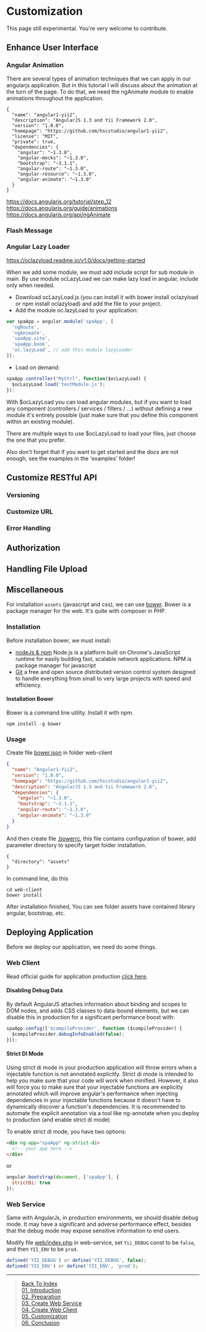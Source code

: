 # Customization

This page still experimental. You're very welcome to contribute.

## Enhance User Interface

### Angular Animation
There are several types of animation techniques that we can apply in our angularjs application. But in this tutorial I will discuss about the animation at the turn of the page. To do that, we need the ngAnimate module to enable animations throughout the application.

```
{
  "name": "angular1-yii2",
  "description": "AngularJS 1.3 and Yii Framework 2.0",
  "version": "1.0.0",
  "homepage": "https://github.com/hscstudio/angular1-yii2",
  "license": "MIT",
  "private": true,
  "dependencies": {
    "angular": "~1.3.0",
    "angular-mocks": "~1.3.0",
    "bootstrap": "~3.1.1",
    "angular-route": "~1.3.0",
    "angular-resource": "~1.3.0",
    "angular-animate": "~1.3.0"
  }
}
```
https://docs.angularjs.org/tutorial/step_12<br>
https://docs.angularjs.org/guide/animations<br>
https://docs.angularjs.org/api/ngAnimate<br>

### Flash Message

### Angular Lazy Loader
https://oclazyload.readme.io/v1.0/docs/getting-started

When we add some module, we must add include script for sub module in main. By use module ocLazyLoad we can make lazy load in angular, include only when needed.

- Download ocLazyLoad.js (you can install it with bower install oclazyload or npm install oclazyload) and add the file to your project.
- Add the module oc.lazyLoad to your application:
```js
var spaApp = angular.module('spaApp', [
  'ngRoute',
  'ngAnimate',
  'spaApp.site',
  'spaApp.book',
  'oc.lazyLoad', // add this module lazyLoader
]);
```
- Load on demand:
```js
spaApp.controller("MyCtrl", function($ocLazyLoad) {
  $ocLazyLoad.load('testModule.js');
});
```
With $ocLazyLoad you can load angular modules, but if you want to load any component (controllers / services / filters / ...) without defining a new module it's entirely possible (just make sure that you define this component within an existing module).

There are multiple ways to use $ocLazyLoad to load your files, just choose the one that you prefer.

Also don't forget that if you want to get started and the docs are not enough, see the examples in the 'examples' folder!

## Customize RESTful API

### Versioning

### Customize URL

### Error Handling

## Authorization

## Handling File Upload

## Miscellaneous
For installation `assets` (javascript and css), we can use [bower](http://bower.io). Bower is a package manager for the web. It's quite with composer in PHP.

### Installation
Before installation bower, we must install:
- [nodeJs & npm](http://nodejs.org) 
Node.js is a platform built on Chrome's JavaScript runtime for easily building fast, scalable network applications. NPM is package manager for javascript 
- [Git](http://git-scm.com/)
a free and open source distributed version control system designed to handle everything from small to very large projects with speed and efficiency.

#### Installation Bower
Bower is a command line utility. Install it with npm.
```
npm install -g bower
```

### Usage
Create file [bower.json](../web-client/bower.json) in folder web-client
```json
{
  "name": "Angular1-Yii2",
  "version": "1.0.0",
  "homepage": "https://github.com/hscstudio/angular1-yii2",
  "description": "AngularJS 1.3 and Yii Framework 2.0",
  "dependencies": {
    "angular": "~1.3.0",
    "bootstrap": "~3.1.1",
    "angular-route": "~1.3.0",
    "angular-animate": "~1.3.0"
  }
}
```
And then create file [.bowerrc](../web-client/.bowerrc), this file contains configuration of bower, add parameter directory to specify target folder installation.
```
{
  "directory": "assets"
}
```
In command line, do this
```
cd web-client
bower install
```
After installation finished, You can see folder assets have contained library angular, bootstrap, etc.


## Deploying Application
Before we deploy our application, we need do some things.

### Web Client
Read official guide for application production [click here](https://docs.angularjs.org/guide/production).
#### Disabling Debug Data
By default AngularJS attaches information about binding and scopes to DOM nodes, and adds CSS classes to data-bound elements, but we can disable this in production for a significant performance boost with:
```js
spaApp.config(['$compileProvider', function ($compileProvider) {
  $compileProvider.debugInfoEnabled(false);
}]);
```
#### Strict DI Mode
Using strict di mode in your production application will throw errors when a injectable function is not annotated explicitly. Strict di mode is intended to help you make sure that your code will work when minified. However, it also will force you to make sure that your injectable functions are explicitly annotated which will improve angular's performance when injecting dependencies in your injectable functions because it doesn't have to dynamically discover a function's dependencies. It is recommended to automate the explicit annotation via a tool like ng-annotate when you deploy to production (and enable strict di mode)

To enable strict di mode, you have two options:
```html
<div ng-app="spaApp" ng-strict-di>
  <!-- your app here -->
</div>
```
or
```js
angular.bootstrap(document, ['spaApp'], {
  strictDi: true
});
```

#### 
### Web Service
Same with AngularJs, in production environments, we should disable debug mode. It may have a significant and adverse performance effect, besides that the debug mode may expose sensitive information to end users.

Modify file [web/index.php](../web-service/web/index.php) in web-service, set `Yii_DEBUG` const to be `false`, and then `YII_ENV` to be `prod`.
```php
defined('YII_DEBUG') or define('YII_DEBUG', false);
defined('YII_ENV') or define('YII_ENV', 'prod');
```

---

> [Back To Index](index.md) <br>
> [01. Introduction](01-introduction.md) <br> 
> [02. Preparation](02-preparation.md) <br>
> [03. Create Web Service](03-create-web-service.md) <br>
> [04. Create Web Client](04-create-web-client.md) <br>
> [05. Customization](05-customization.md) <br>
> [06. Conclusion](06-conclusion.md) <br>
